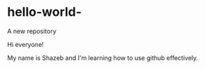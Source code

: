 # hello-world-
A new repository 

Hi everyone!

My name is Shazeb and I'm learning how to use github effectively.

